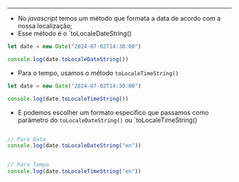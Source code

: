 ___
- No *javascript* temos um método que formata a data de acordo com a nossa localização;
- Esse método é o `toLocaleDateString()
```js
let date = new Date("2024-07-02T14:30:00")

console.log(date.toLocaleDateString())
```
- Para o tempo, usamos o método `toLocaleTimeString()`
```js
let date = new Date("2024-07-02T14:30:00")

console.log(date.toLocaleTimeString())
```
- E podemos escolher um formato específico que passamos como parâmetro do `toLocaleDateString()` ou `toLocaleTimeString()
```js

// Para Data
console.log(date.toLocaleDateString("en"))


// Para Tempo
console.log(date.toLocaleTimeString("en"))
```
